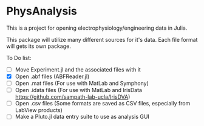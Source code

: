 # PhysAnalysis


This is a project for opening electrophysiology/engineering data in Julia. 

This package will utilize many different sources for it's data. Each file format will gets its own package. 

To Do list: 
- [ ] Move Experiment.jl and the associated files with it
- [x] Open .abf files (ABFReader.jl)
- [ ] Open .mat files (For use with MatLab and Symphony)
- [ ] Open .idata files (For use with MatLab and IrisData https://github.com/sampath-lab-ucla/IrisDVA)
- [ ] Open .csv files (Some formats are saved as CSV files, especially from LabView products)
- [ ] Make a Pluto.jl data entry suite to use as analysis GUI
